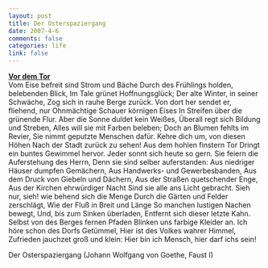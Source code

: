 ```yaml
--- 
layout: post
title: Der Osterspaziergang
date: 2007-4-6
comments: false
categories: life
link: false
---
```

<strong><a href="http://www.phoneticsgroup.de/audio/goethe/goethe_osterspaziergang.mp3" title="Osterspaziergang MP3">Vor dem Tor</a></strong><br />
Vom Eise befreit sind Strom und Bäche
Durch des Frühlings holden, belebenden Blick,
Im Tale grünet Hoffnungsglück;
Der alte Winter, in seiner Schwäche,
Zog sich in rauhe Berge zurück.
Von dort her sendet er, fliehend, nur
Ohnmächtige Schauer körnigen Eises
In Streifen über die grünende Flur.
Aber die Sonne duldet kein Weißes,
Überall regt sich Bildung und Streben,
Alles will sie mit Farben beleben;
Doch an Blumen fehlts im Revier,
Sie nimmt geputzte Menschen dafür.
Kehre dich um, von diesen Höhen
Nach der Stadt zurück zu sehen!
Aus dem hohlen finstern Tor
Dringt ein buntes Gewimmel hervor.
Jeder sonnt sich heute so gern.
Sie feiern die Auferstehung des Herrn,
Denn sie sind selber auferstanden:
Aus niedriger Häuser dumpfen Gemächern,
Aus Handwerks- und Gewerbesbanden,
Aus dem Druck von Giebeln und Dächern,
Aus der Straßen quetschender Enge,
Aus der Kirchen ehrwürdiger Nacht
Sind sie alle ans Licht gebracht.
Sieh nur, sieh! wie behend sich die Menge
Durch die Gärten und Felder zerschlägt,
Wie der Fluß in Breit und Länge
So manchen lustigen Nachen bewegt,
Und, bis zum Sinken überladen,
Entfernt sich dieser letzte Kahn.
Selbst von des Berges fernen Pfaden
Blinken uns farbige Kleider an.
Ich höre schon des Dorfs Getümmel,
Hier ist des Volkes wahrer Himmel,
Zufrieden jauchzet groß und klein:
Hier bin ich Mensch, hier darf ichs sein!


Der Osterspaziergang (Johann Wolfgang von Goethe, Faust I)
